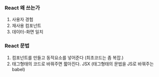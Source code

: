 ### React 왜 쓰는가

1. 사용자 경험
2. 재사용 컴포넌트
3. 데이터-화면 일치

### React 문법 

1. 컴포넌트를 만들고 동적요소를 넣어준다 (최초코드는 좀 복잡.)
2. 태그형태의 코드로 바꿔주면 짧아진다. JSX
   (태그형태의 문법을 JS로 바꿔주는 babel)
